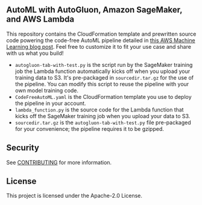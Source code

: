 ## AutoML with AutoGluon, Amazon SageMaker, and AWS Lambda

This repository contains the CloudFormation template and prewritten source code powering the code-free AutoML pipeline detailed in [this AWS Machine Learning blog post](https://aws.amazon.com/blogs/machine-learning/code-free-machine-learning-automl-with-autogluon-amazon-sagemaker-and-aws-lambda/). Feel free to customize it to fit your use case and share with us what you build!

* `autogluon-tab-with-test.py` is the script run by the SageMaker training job the Lambda function automatically kicks off when you upload your training data to S3. It's pre-packaged in `sourcedir.tar.gz` for the use of the pipeline. You can modify this script to reuse the pipeline with your own model training code.
* `CodeFreeAutoML.yaml` is the CloudFormation template you use to deploy the pipeline in your account.
* `lambda_function.py` is the source code for the Lambda function that kicks off the SageMaker training job when you upload your data to S3.
* `sourcedir.tar.gz` is the `autogluon-tab-with-test.py` file pre-packaged for your convenience; the pipeline requires it to be gzipped.

## Security

See [CONTRIBUTING](CONTRIBUTING.md#security-issue-notifications) for more information.

## License

This project is licensed under the Apache-2.0 License.

